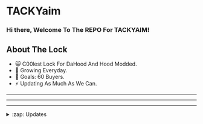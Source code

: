 # TACKYaim

### Hi there, Welcome To The REPO For TACKYAIM!

## About The Lock

- 😺 C00lest Lock For DaHood And Hood Modded.
- 🌱 Growing Everyday.
- 🥅 Goals: 60 Buyers.
- ⚡ Updating As Much As We Can.

---



---




---

<details>
  <summary>:zap: Updates </summary>
  
<!--START_SECTION:activity-->
1. Fixed the lock to show the player you locked onto.
<!--END_SECTION:activity-->

</details>





